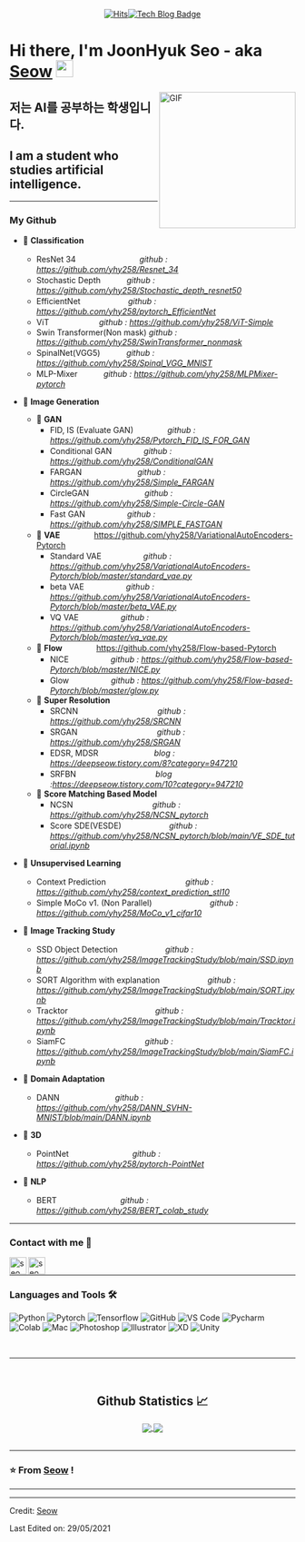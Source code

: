   <div align=center>
	
[![Hits](https://hits.seeyoufarm.com/api/count/incr/badge.svg?url=https%3A%2F%2Fgithub.com%2Fyhy258&count_bg=%23CCB1ED&title_bg=%23433636&icon=snapchat.svg&icon_color=%23C9B5DD&title=hits&edge_flat=false)](https://hits.seeyoufarm.com)[![Tech Blog Badge](http://img.shields.io/badge/-Tech%20blog-black?style=flat-square&logo=github&link=https://deepseow.tistory.com/)](https://deepseow.tistory.com/)
	
  </div>
 
# Hi there, I'm JoonHyuk Seo - aka [Seow](https://velog.io/@yhyj1001) <img width="30px" src="https://media.tenor.com/images/3b388fe03da271d2674faf85eb7c3fcd/tenor.gif" />

<img align="right" alt="GIF" height="240px" src="https://user-images.githubusercontent.com/33916246/116817592-19277500-aba2-11eb-9714-78d7b3c81d2f.png" />

## 저는 AI를 공부하는 학생입니다.
## I am a student who studies artificial intelligence.  

---
  
### My Github
- 💫 **Classification**
	- ResNet 34　　　　　　　　*github : https://github.com/yhy258/Resnet_34*
	- Stochastic Depth 　　　*github : https://github.com/yhy258/Stochastic_depth_resnet50*
	- EfficientNet　　　　　　*github : https://github.com/yhy258/pytorch_EfficientNet*
	- ViT　　　　　　          *github : https://github.com/yhy258/ViT-Simple*
	- Swin Transformer(Non mask)    *github : https://github.com/yhy258/SwinTransformer_nonmask*
	- SpinalNet(VGG5) 　　　*github : https://github.com/yhy258/Spinal_VGG_MNIST*
	- MLP-Mixer  　　　*github : https://github.com/yhy258/MLPMixer-pytorch*  

- 💫 **Image Generation**
	- 💫 **GAN**
		- FID, IS (Evaluate GAN) 　　　　*github : https://github.com/yhy258/Pytorch_FID_IS_FOR_GAN*
		- Conditional GAN　　　　*github : https://github.com/yhy258/ConditionalGAN*
		- FARGAN　　　　　　　*github : https://github.com/yhy258/Simple_FARGAN*
		- CircleGAN　　　　　　　*github : https://github.com/yhy258/Simple-Circle-GAN*  
		- Fast GAN　　　　　 *github : https://github.com/yhy258/SIMPLE_FASTGAN*
	- 💫 **VAE**　　　　 https://github.com/yhy258/VariationalAutoEncoders-Pytorch  
		- Standard VAE　　　　　 *github :  https://github.com/yhy258/VariationalAutoEncoders-Pytorch/blob/master/standard_vae.py*  
		- beta VAE　　　　　 *github :  https://github.com/yhy258/VariationalAutoEncoders-Pytorch/blob/master/beta_VAE.py*  
		- VQ VAE　　　　　 *github :  https://github.com/yhy258/VariationalAutoEncoders-Pytorch/blob/master/vq_vae.py*  
	- 💫 **Flow**　　　　 https://github.com/yhy258/Flow-based-Pytorch  
		- NICE　　　　　 *github :  https://github.com/yhy258/Flow-based-Pytorch/blob/master/NICE.py*  
		- Glow　　　　　 *github :  https://github.com/yhy258/Flow-based-Pytorch/blob/master/glow.py*  
	- 💫 **Super Resolution**
		- SRCNN　　　　　　　　　　*github : https://github.com/yhy258/SRCNN*
		- SRGAN　　　　　　　　　　*github : https://github.com/yhy258/SRGAN*
		- EDSR, MDSR　　　　　　　*blog : https://deepseow.tistory.com/8?category=947210*
		- SRFBN　　　　　　　　　　*blog :https://deepseow.tistory.com/10?category=947210*  
	- 💫 **Score Matching Based Model**
		- NCSN　　　　　　　　　　*github : https://github.com/yhy258/NCSN_pytorch* 
		- Score SDE(VESDE)　　　　　　*github : https://github.com/yhy258/NCSN_pytorch/blob/main/VE_SDE_tutorial.ipynb* 
		

- 💫 **Unsupervised Learning**
	- Context Prediction　　　　　　　　　　*github : https://github.com/yhy258/context_prediction_stl10*  
	- Simple MoCo v1. (Non Parallel)　　　　　　　 *github : https://github.com/yhy258/MoCo_v1_cifar10*  
- 💫 **Image Tracking Study**  
	- SSD Object Detection　　　　　　*github : https://github.com/yhy258/ImageTrackingStudy/blob/main/SSD.ipynb*
	- SORT Algorithm with explanation　　　　　　*github : https://github.com/yhy258/ImageTrackingStudy/blob/main/SORT.ipynb*
	- Tracktor　　　　　　　　　　　*github :  https://github.com/yhy258/ImageTrackingStudy/blob/main/Tracktor.ipynb*
	- SiamFC　　　　　　　　　　*github :  https://github.com/yhy258/ImageTrackingStudy/blob/main/SiamFC.ipynb*  
- 💫 **Domain Adaptation**  
	- DANN　　　　　　　*github :  https://github.com/yhy258/DANN_SVHN-MNIST/blob/main/DANN.ipynb*  
- 💫 **3D**  
	- PointNet　　　　　　　　*github :  https://github.com/yhy258/pytorch-PointNet*  
- 💫 **NLP**  
	- BERT　　　　　　　　*github :  https://github.com/yhy258/BERT_colab_study*


---


### Contact with me 📝

[<img align="left" alt="seow.site" height="30px" src="https://user-images.githubusercontent.com/33916246/116786861-f7fc5100-aadb-11eb-94ad-81554c19e7f6.png" />][website]
[<img align="left" alt="seow Instagram" height="30px" src="https://image.flaticon.com/icons/svg/725/725278.svg" />][instagram]

<br />

---

### Languages and Tools 🛠 

![Python](http://img.shields.io/badge/-Python-3776AB?style=flat-square&logo=python&logoColor=ffffff)
![Pytorch](http://img.shields.io/badge/-Pytorch-5391FE?style=flat-square&logo=pytorch&logoColor=ffffff)
![Tensorflow](http://img.shields.io/badge/-Tensorflow-5391FE?style=flat-square&logo=tensorflow&logoColor=ffffff)
![GitHub](https://img.shields.io/badge/-GitHub-181717?style=flat-square&logo=github)
![VS Code](http://img.shields.io/badge/-VS%20Code-007ACC?style=flat-square&logo=visual-studio-code&logoColor=ffffff)
![Pycharm](http://img.shields.io/badge/-Pycharm-2C2255?style=flat-square&logo=Pycharm&logoColor=ffffff)
![Colab](http://img.shields.io/badge/-Colab-2C2255?style=flat-square&logo=Google&logoColor=ffffff)
![Mac](http://img.shields.io/badge/-Apple-0078D6?style=flat-square&logo=apple&logoColor=ffffff)
![Photoshop](http://img.shields.io/badge/-Photoshop-0078D6?style=flat-square&logo=adobe&logoColor=ffffff)
![Illustrator](http://img.shields.io/badge/-Illustrator-0078D6?style=flat-square&logo=adobe&logoColor=ffffff)
![XD](http://img.shields.io/badge/-XD-0078D6?style=flat-square&logo=adobe&logoColor=ffffff)
![Unity](http://img.shields.io/badge/-Unity-0078D6?style=flat-square&logo=unity&logoColor=ffffff)

<br/>

---

<br/>

  <h2 align="center"> Github Statistics 📈 </h2>
  
  <div align="center"> 
     <a href="">
      <img align="center" src="https://github-readme-stats.vercel.app/api?username=yhy258&hide=issues&show_icons=true&theme=dracula" />
    </a>
    <a href="">
      <img align="center" src="https://github-readme-stats.vercel.app/api/top-langs/?username=yhy258&layout=compact"/>
    </a>
</div>



<br/>

---

### ⭐️ From [Seow](https://github.com/yhy258) ! ### 

---

[website]: https://deepseow.tistory.com/
[instagram]: https://www.instagram.com/oz__oo__/



----
Credit: [Seow](https://github.com/yhy258)

Last Edited on: 29/05/2021
